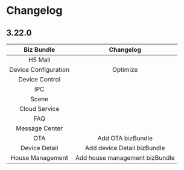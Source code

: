 # Changelog

## 3.22.0

|      Biz Bundle      |           Changelog            |
| :------------------: | :----------------------------: |
|       H5 Mall        |                                |
| Device Configuration |            Optimize            |
|    Device Control    |                                |
|         IPC          |                                |
|        Scene         |                                |
|    Cloud Service     |                                |
|         FAQ          |                                |
|    Message Center    |                                |
|         OTA          |       Add OTA bizBundle        |
|    Device Detail     |  Add device Detail bizBundle   |
|   House Management   | Add house management bizBundle |

